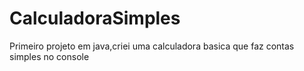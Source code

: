 # CalculadoraSimples
Primeiro projeto em java,criei uma calculadora basica que faz contas simples no console
